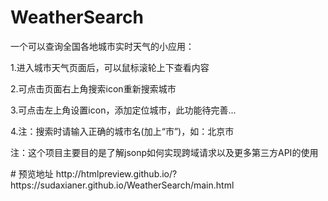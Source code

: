 # WeatherSearch
一个可以查询全国各地城市实时天气的小应用：
<p>1.进入城市天气页面后，可以鼠标滚轮上下查看内容</p>
<p>2.可点击页面右上角搜索icon重新搜索城市</p>
<p>3.可点击左上角设置icon，添加定位城市，此功能待完善...</p>

<p>4.注：搜索时请输入正确的城市名(加上“市”)，如：北京市</p>

<p>注：这个项目主要目的是了解jsonp如何实现跨域请求以及更多第三方API的使用</p>
# 预览地址
http://htmlpreview.github.io/?https://sudaxianer.github.io/WeatherSearch/main.html
